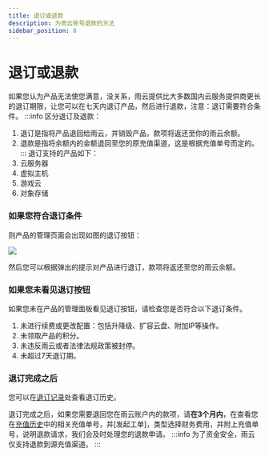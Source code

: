 ```yaml
---
title: 退订或退款
description: 为雨云账号退款的方法
sidebar_position: 8
---
```



# 退订或退款
如果您认为产品无法使您满意，没关系，雨云提供比大多数国内云服务提供商更长的退订期限，让您可以在七天内退订产品，然后进行退款，注意：退订需要符合条件。
:::info
区分退订及退款：

1. 退订是指将产品退回给雨云，并销毁产品，款项将返还至你的雨云余额。
2. 退款是指将余额内的金额退回至您的原充值渠道，这是根据充值单号而定的。
:::
退订支持的产品如下：
1. 云服务器
2. 虚拟主机
3. 游戏云
4. 对象存储


### 如果您符合退订条件
则产品的管理页面会出现如图的退订按钮：

![](https://cn-sy1.rains3.com/rainyun-assets/pic/2023/12/20231210192644_7124b3b8c971adb682c40b91a6d342ed.png)

然后您可以根据弹出的提示对产品进行退订，款项将返还至您的雨云余额。


### 如果您未看见退订按钮
如果您未在产品的管理面板看见退订按钮，请检查您是否符合以下退订条件。
1. 未进行续费或更改配置：包括升降级、扩容云盘、附加IP等操作。
2. 未领取产品的积分。
3. 未违反雨云或者法律法规政策被封停。
4. 未超过7天退订期。

### 退订完成之后

您可以在[退订记录]处查看退订历史。

退订完成之后，如果您需要退回您在雨云账户内的款项，请**在3个月内**，在查看您在[充值历史]中的相关充值单号，并[发起工单]，类型选择财务费用，并附上充值单号，说明退款请求，我们会及时处理您的退款申请。
:::info
为了资金安全，雨云仅支持退款到源充值渠道。
:::



[退订记录]: https://app.rainyun.com/logs/unsub
[充值历史]: https://app.rainyun.com/logs/pay